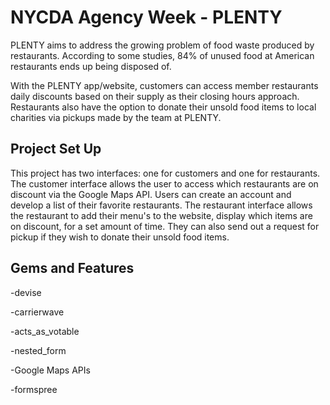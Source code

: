 # NYCDA Agency Week - PLENTY

PLENTY aims to address the growing problem of food waste produced by restaurants.
According to some studies, 84% of unused food at American restaurants ends up being disposed of.

With the PLENTY app/website, customers can access member restaurants daily discounts based on their supply as their closing hours approach. Restaurants also have the option to donate their unsold food items to local charities via pickups made by the team at PLENTY.

## Project Set Up

This project has two interfaces: one for customers and one for restaurants. The customer interface allows the user to access which restaurants are on discount via the Google Maps API. Users can create an account and develop a list of their favorite restaurants. The restaurant interface allows the restaurant to add their menu's to the website, display which items are on discount, for a set amount of time. They can also send out a request for pickup if they wish to donate their unsold food items.

## Gems and Features

-devise

-carrierwave

-acts_as_votable

-nested_form

-Google Maps APIs

-formspree
